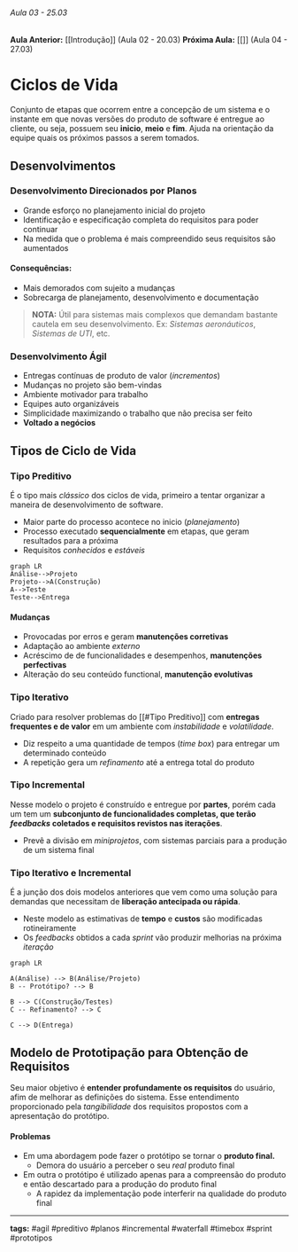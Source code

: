 ###### Aula 03 - 25.03
**Aula Anterior:** [[Introdução]] (Aula 02 - 20.03)
**Próxima Aula:** [[]] (Aula 04 - 27.03)
# Ciclos de Vida
Conjunto de etapas que ocorrem entre a concepção de um sistema e o instante em que novas versões do produto de software é entregue ao cliente, ou seja, possuem seu **inicio**, **meio** e **fim**.
Ajuda na orientação da equipe quais os próximos passos a serem tomados.

## Desenvolvimentos
### Desenvolvimento Direcionados por Planos
- Grande esforço no planejamento inicial do projeto
- Identificação e especificação completa do requisitos para poder continuar
- Na medida que o problema é mais compreendido seus requisitos são aumentados
#### Consequências:
 - Mais demorados com sujeito a mudanças 
 - Sobrecarga de planejamento, desenvolvimento e documentação

>**NOTA:** Útil para sistemas mais complexos que demandam bastante cautela em seu desenvolvimento. Ex: *Sistemas aeronáuticos*, *Sistemas de UTI*, etc.

### Desenvolvimento Ágil
- Entregas contínuas de produto de valor (*incrementos*)
- Mudanças no projeto são bem-vindas
- Ambiente motivador para trabalho
- Equipes auto organizáveis
- Simplicidade maximizando o trabalho que não precisa ser feito
- **Voltado a negócios**

## Tipos de Ciclo de Vida
### Tipo Preditivo
É o tipo mais *clássico* dos ciclos de vida, primeiro a tentar organizar a maneira de desenvolvimento de software.
- Maior parte do processo acontece no inicio (*planejamento*)
- Processo executado **sequencialmente** em etapas, que geram resultados para a próxima
- Requisitos *conhecidos* e *estáveis*

```mermaid
graph LR
Análise-->Projeto
Projeto-->A(Construção)
A-->Teste
Teste-->Entrega
```
#### Mudanças
- Provocadas por erros e geram **manutenções corretivas**
- Adaptação ao ambiente *externo*
- Acréscimo de de funcionalidades e desempenhos, **manutenções perfectivas**
- Alteração do seu conteúdo functional, **manutenção evolutivas**

### Tipo Iterativo
Criado para resolver problemas do [[#Tipo Preditivo]] com **entregas frequentes e de valor** em um ambiente com *instabilidade* e *volatilidade*.
- Diz respeito a uma quantidade de tempos (*time box*) para entregar um determinado conteúdo
- A repetição gera um *refinamento* até a entrega total do produto

### Tipo Incremental
Nesse modelo o projeto é construído e entregue por **partes**, porém cada um tem um **subconjunto de funcionalidades completas, que terão *feedbacks* coletados e requisitos revistos nas iterações**.
- Prevê a divisão em *miniprojetos*, com sistemas parciais para a produção de um sistema final

### Tipo Iterativo e Incremental
É a junção dos dois modelos anteriores que vem como uma solução para demandas que necessitam de **liberação antecipada ou rápida**.
- Neste modelo as estimativas de **tempo** e **custos** são modificadas rotineiramente
- Os *feedbacks* obtidos a cada *sprint* vão produzir melhorias na próxima *iteração*

```mermaid
graph LR

A(Análise) --> B(Análise/Projeto)
B -- Protótipo? --> B

B --> C(Construção/Testes)
C -- Refinamento? --> C

C --> D(Entrega)
```

## Modelo de Prototipação para Obtenção de Requisitos
Seu maior objetivo é **entender profundamente os requisitos** do usuário, afim de melhorar as definições do sistema. Esse entendimento proporcionado pela *tangibilidade* dos requisitos propostos com a apresentação do protótipo.

#### Problemas
- Em uma abordagem pode fazer o protótipo se tornar o **produto final.**
	- Demora do usuário a perceber o seu *real* produto final
- Em outra o protótipo é utilizado apenas para a compreensão do produto e então descartado para a produção do produto final
	- A rapidez da implementação pode interferir na qualidade do produto final

---
**tags:** #agil #preditivo #planos #incremental #waterfall #timebox #sprint #prototipos